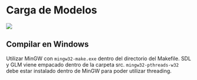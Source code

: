 # Carga de Modelos

![](https://github.com/adrianRFlores/SR1_CargaDeModelos/blob/main/result.gif)

## Compilar en Windows
Utilizar MinGW con ``mingw32-make.exe`` dentro del directorio del Makefile. SDL y GLM viene empacado dentro de la carpeta src.
``mingw32-pthreads-w32`` debe estar instalado dentro de MinGW para poder utilizar threading.
